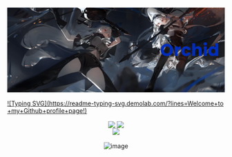 [![MasterHead](https://github.com/orchiddell0/orchiddell0/blob/main/img/F21D24F44B5BD2223DFF115886DD7029.jpg)](https://github.com/orchiddell0)

[![Typing SVG](https://readme-typing-svg.demolab.com/?lines=Welcome+to +my+Github+profile+page!)](https://git.io/typing-svg)

<div id="title" align=center>

<p align="center">
<!-- https://github.com/anuraghazra/github-readme-stats -->
<img align="center" width="400" src="https://github-readme-stats.vercel.app/api?username=orchiddell0&theme=transparent&show_icons=true&hide_border=true&show=reviews&hide_title=true&hide=contribs" />

<!-- https://github.com/DenverCoder1/github-readme-streak-stats -->
<img align="center" width="400" src="https://streak-stats.demolab.com?user=orchiddell0&theme=transparent&hide_border=true" />
<br/>

<!-- https://github.com/Ashutosh00710/github-readme-activity-graph -->
<img width="800" src="https://github-readme-activity-graph.vercel.app/graph?username=orchiddell0&theme=github-compact&hide_border=true&area=true&custom_title=Contribution%20Graph" />
<br/>


![image](https://github.com/orchiddell0/orchiddell0/blob/main/img/B649782A616A77F611D3ED240FAA6650.jpg)






